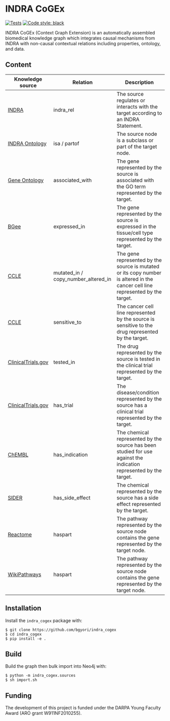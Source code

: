 INDRA CoGEx
===========
[![Tests](https://github.com/bgyori/indra_cogex/actions/workflows/tests.yml/badge.svg)](https://github.com/bgyori/indra_cogex/actions/workflows/tests.yml)
[![Code style: black](https://img.shields.io/badge/code%20style-black-000000.svg)](https://github.com/psf/black)

INDRA CoGEx (Context Graph Extension) is an automatically assembled
biomedical knowledge graph which integrates causal mechanisms from INDRA with
non-causal contextual relations including properties, ontology, and data.

## Content

| Knowledge source    | Relation            | Description                                                                                                       |
|---------------------|-----------------|-------------------------------------------------------------------------------------------------------------------|
| [INDRA](indra.bio)               | indra_rel       | The source regulates or interacts with the target according to an INDRA Statement.                         |
| [INDRA Ontology](indra.bio)      | isa / partof             | The source node is a subclass or part of the target node.                                                     |
| [Gene Ontology](http://geneontology.org/)       | associated_with | The gene represented by the source is associated with the GO term represented by the target.             |
| [BGee](https://bgee.org/)                | expressed_in    | The gene represented by the source is expressed in the tissue/cell type represented by the target.                |
| [CCLE](https://www.cbioportal.org/study/summary?id=ccle_broad_2019) | mutated_in / copy_number_altered_in | The gene represented by the source is mutated or its copy number is altered in the cancer cell line represented by the target. |
| [CCLE](https://www.cbioportal.org/study/summary?id=ccle_broad_2019) | sensitive_to | The cancer cell line represented by the source is sensitive to the drug represented by the target. |
| [ClinicalTrials.gov](https://clinicaltrials.gov/) | tested_in | The drug represented by the source is tested in the clinical trial represented by the target. |
| [ClinicalTrials.gov](https://clinicaltrials.gov/) | has_trial | The disease/condition represented by the source has a clinical trial represented by the target. |
| [ChEMBL](https://www.ebi.ac.uk/chembl/)              | has_indication  | The chemical represented by the source has been studied for use against the indication represented by the target. |
| [SIDER](http://sideeffects.embl.de/)               | has_side_effect | The chemical represented by the source has a side effect represented by the target. |
| [Reactome](https://reactome.org/)            | haspart         | The pathway represented by the source node contains the gene represented by the target node.                       |
| [WikiPathways](https://www.wikipathways.org/)        | haspart         | The pathway represented by the source node contains the gene represented by the target node.                       |


## Installation

Install the `indra_cogex` package with:

```shell
$ git clone https://github.com/bgyori/indra_cogex
$ cd indra_cogex
$ pip install -e .
```

## Build

Build the graph then bulk import into Neo4j with:

```shell
$ python -m indra_cogex.sources
$ sh import.sh
```

## Funding
The development of this project is funded under the DARPA Young Faculty Award
(ARO grant W911NF2010255).
